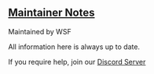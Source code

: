## [Maintainer Notes](accent://)

Maintained by WSF

All information here is always up to date.

If you require help, join our [Discord Server](https://discord.gg/wsf)

